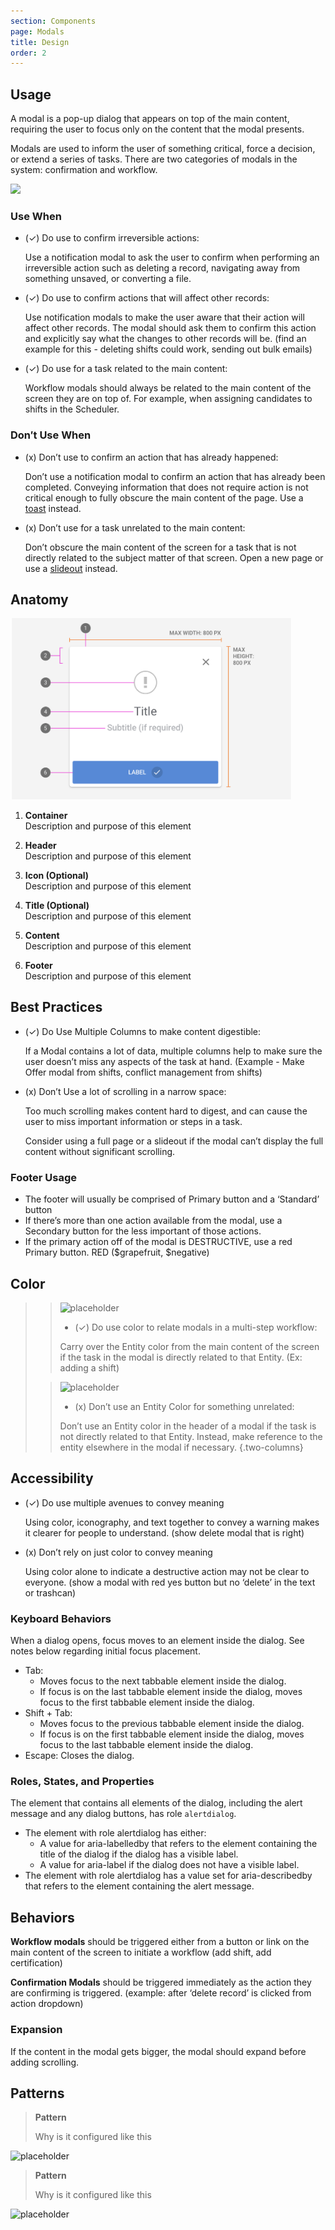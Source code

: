 ```yaml
---
section: Components
page: Modals
title: Design
order: 2
---
```


## Usage

<novo-grid columns="2" align="start" gap="2rem">
<div>

A modal is a pop-up dialog that appears on top of the main content, requiring the user to focus only on the content that the modal presents.

Modals are used to inform the user of something critical, force a decision, or extend a series of tasks. There are two categories of modals in the system: confirmation and workflow.

</div>

<img src="https://via.placeholder.com/350x250"/>

<div>

### Use When

- (✓) Do use to confirm irreversible actions:

  Use a notification modal to ask the user to confirm when performing an irreversible action such as deleting a record, navigating away from something unsaved, or converting a file.

- (✓) Do use to confirm actions that will affect other records:

  Use notification modals to make the user aware that their action will affect other records. The modal should ask them to confirm this action and explicitly say what the changes to other records will be. (find an example for this - deleting shifts could work, sending out bulk emails)

- (✓) Do use for a task related to the main content:

  Workflow modals should always be related to the main content of the screen they are on top of. For example, when assigning candidates to shifts in the Scheduler.

</div>
<div>

### Don′t Use When

- (x) Don’t use to confirm an action that has already happened:

  Don’t use a notification modal to confirm an action that has already been completed. Conveying information that does not require action is not critical enough to fully obscure the main content of the page. Use a [toast](/components/toast) instead.

- (x) Don’t use for a task unrelated to the main content:

  Don’t obscure the main content of the screen for a task that is not directly related to the subject matter of that screen. Open a new page or use a [slideout](/components/aside) instead.

</div>
</novo-grid>

## Anatomy

<novo-grid columns="2" align="start" gap="2rem">

<img src="assets/images/ModalAnatomy.png" width="450">

<div>

1. **Container**<br>
   Description and purpose of this element

1. **Header**<br>
   Description and purpose of this element

1. **Icon (Optional)**<br>
   Description and purpose of this element

1. **Title (Optional)**<br>
   Description and purpose of this element

1. **Content**<br>
   Description and purpose of this element

1. **Footer**<br>
   Description and purpose of this element

</div>
</novo-grid>

## Best Practices

- (✓) Do Use Multiple Columns to make content digestible:

  If a Modal contains a lot of data, multiple columns help to make sure the user doesn’t miss any aspects of the task at hand. (Example - Make Offer modal from shifts, conflict management from shifts)

- (x) Don’t Use a lot of scrolling in a narrow space:

  Too much scrolling makes content hard to digest, and can cause the user to miss important information or steps in a task.

  Consider using a full page or a slideout if the modal can’t display the full content without significant scrolling.

### Footer Usage

- The footer will usually be comprised of Primary button and a ‘Standard’ button
- If there’s more than one action available from the modal, use a Secondary button for the less important of those actions.
- If the primary action off of the modal is DESTRUCTIVE, use a red Primary button. RED ($grapefruit, $negative)

## Color

> > ![placeholder](https://via.placeholder.com/350x250)
> >
> > - (✓) Do use color to relate modals in a multi-step workflow:
> >
> > Carry over the Entity color from the main content of the screen if the task in the modal is directly related to that Entity. (Ex: adding a shift)
>
> > ![placeholder](https://via.placeholder.com/350x250)
> >
> > - (x) Don’t use an Entity Color for something unrelated:
> >
> > Don’t use an Entity color in the header of a modal if the task is not directly related to that Entity. Instead, make reference to the entity elsewhere in the modal if necessary.
> > {.two-columns}

## Accessibility

- (✓) Do use multiple avenues to convey meaning

  Using color, iconography, and text together to convey a warning makes it clearer for people to understand. (show delete modal that is right)

- (x) Don’t rely on just color to convey meaning

  Using color alone to indicate a destructive action may not be clear to everyone. (show a modal with red yes button but no ‘delete’ in the text or trashcan)

### Keyboard Behaviors

When a dialog opens, focus moves to an element inside the dialog. See notes below regarding initial focus placement.

- Tab:
  - Moves focus to the next tabbable element inside the dialog.
  - If focus is on the last tabbable element inside the dialog, moves focus to the first tabbable element inside the dialog.
- Shift + Tab:
  - Moves focus to the previous tabbable element inside the dialog.
  - If focus is on the first tabbable element inside the dialog, moves focus to the last tabbable element inside the dialog.
- Escape: Closes the dialog.

### Roles, States, and Properties

The element that contains all elements of the dialog, including the alert message and any dialog buttons, has role `alertdialog`.

- The element with role alertdialog has either:
  - A value for aria-labelledby that refers to the element containing the title of the dialog if the dialog has a visible label.
  - A value for aria-label if the dialog does not have a visible label.
- The element with role alertdialog has a value set for aria-describedby that refers to the element containing the alert message.

## Behaviors

**Workflow modals** should be triggered either from a button or link on the main content of the screen to initiate a workflow (add shift, add certification)

**Confirmation Modals** should be triggered immediately as the action they are confirming is triggered. (example: after ‘delete record’ is clicked from action dropdown)

### Expansion

If the content in the modal gets bigger, the modal should expand before adding scrolling.

## Patterns

<novo-grid columns="2" align="start" gap="2rem">

> **Pattern**
>
> Why is it configured like this

![placeholder](https://via.placeholder.com/350x250)

> **Pattern**
>
> Why is it configured like this

![placeholder](https://via.placeholder.com/350x250)

</novo-grid>
